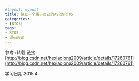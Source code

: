```yaml
---
#layout: mypost
title: 建立一个属于自己的AVR的RTOS
categories:
- [RTOS]
tags:
- RTOS
- 源码阅读
---
```


参考+转载 链接:[http://blog.csdn.net/hexiaolong2009/article/details/17260761](http://blog.csdn.net/hexiaolong2009/article/details/17260761)

学习日期:2015.4
